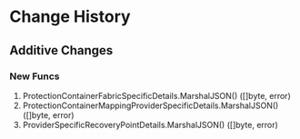 # Change History

## Additive Changes

### New Funcs

1. ProtectionContainerFabricSpecificDetails.MarshalJSON() ([]byte, error)
1. ProtectionContainerMappingProviderSpecificDetails.MarshalJSON() ([]byte, error)
1. ProviderSpecificRecoveryPointDetails.MarshalJSON() ([]byte, error)
